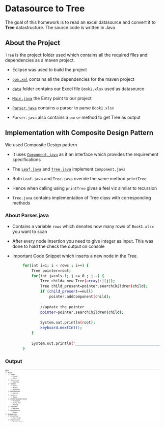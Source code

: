 # Datasource to Tree

The goal of this homework is to read an excel datasource and convert it to **Tree** datastructure.
The source code is written in Java 

## About the Project
`Tree` is the project folder used which contains all the required files and dependencies as a maven project.
- Eclipse was used to build the project


- [`pom.xml`](./Tree/pom.xml) contains all the dependencies for the maven project
- [`data`](./Tree/data) folder contains our Excel file `Book1.xlsx` used as datasource
- [`Main.java`](./Tree/src/main/java/utils/Main.java) the Entry point to our project
- [`Parser.java`](./Tree/src/main/java/utils/Parser.java) contains a parser to parse  `Book1.xlsx` 
- `Parser.java` also contains a `parse` method to get Tree as output

## Implementation with Composite Design Pattern
We used Composite Design pattern

- It uses [`Component.java`](./Tree/src/main/java/utils/Component.java) as it an interface which provides the requirement specifications
- The [`Leaf.java`](./Tree/src/main/java/utils/Leaf.java) and [`Tree.java`](./Tree/src/main/java/utils/Tree.java) implement `Component.java`
- Both `Leaf.java` and `Tree.java` overide the same method `printTree`
- Hence when calling using `printTree` gives a feel viz similar to recursion

- `Tree.java` contains implementation of Tree class with corresponding methods

### About Parser.java

- Contains a variable `rows` which denotes how many rows of `Book1.xlsx` you want to scan
- After every node insertion you need to give integer as input. This was done to hold the check the output on console

- Important Code Snippet which inserts a new node in the Tree.

```bash
        for(int i=1; i < rows ; i++) { 
        	Tree pointer=root;
        	for(int j=cols-1; j >= 0 ; j--) {
        		Tree child= new Tree(array[i][j]);
        		Tree child_present=pointer.searchChildren(child);
        		if (child_present==null)
        			pointer.addComponent(child);
        		
        		//update the pointer
        		pointer=pointer.searchChildren(child);
        		
        		System.out.println(root);
                keyboard.nextInt();
            }

        	System.out.println("_____________________________________________");
        }

```

### Output
![output](./Tree/output.jpg)
